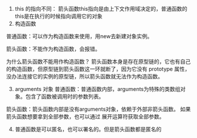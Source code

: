 1. this 的指向不同： 箭头函数this指向是由上下文作用域决定的，普通函数的this是在执行的时候指向调用它的对象
2. 构造函数

普通函数：可以作为构造函数来使用，用new去新建对象实例。

箭头函数：不能作为构造函数，会报错。


为什么箭头函数不能用作构造函数？
箭头函数本身是存在原型链的，它也有自己的构造函数，但原型链到箭头函数这一环就断了，因为它没有 prototype 属性，没办法连接它的实例的原型链，所以箭头函数就无法作为构造函数。

3. arguments 对象
普通函数：普通函数内部，arguments为特殊的类数组对象。包含了函数被调用时的参数列表。

箭头函数：箭头函数内部是没有arguments对象，依赖于外部非箭头函数。 如果箭头函数想要拿到全部参数，也可以通过 展开运算符获取全部参数。

4. 普通函数是可以匿名，也可以署名的。但是箭头函数都是匿名的
